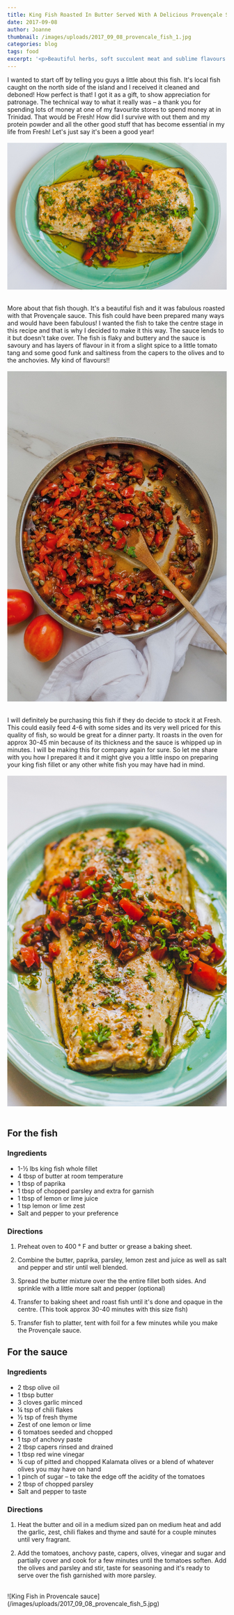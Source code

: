 ```yaml
---
title: King Fish Roasted In Butter Served With A Delicious Provençale Sauce
date: 2017-09-08
author: Joanne
thumbnail: /images/uploads/2017_09_08_provencale_fish_1.jpg
categories: blog
tags: food
excerpt: '<p>Beautiful herbs, soft succulent meat and sublime flavours make this fish recipe a keeper </p>'
---
```


I wanted to start off by telling you guys a little about this fish. It's local fish caught on the north side of the island and I received it cleaned and deboned! How perfect is that! I got it as a gift, to show appreciation for patronage. The technical way to what it really was &ndash; a thank you for spending lots of money at one of my favourite stores to spend money at in Trinidad. That would be Fresh! How did I survive with out them and my protein powder and all the other good stuff that has become essential in my life from Fresh! Let's just say it's been a good year!
<br>
<br>
![King Fish in Provencale sauce](/images/uploads/2017_09_08_provencale_fish_2.jpg)
<br>
<br>

More about that fish though. It's a beautiful fish and it was fabulous roasted with that Provençale sauce.  This fish could have been prepared many ways and would have been fabulous! I wanted the fish to take the centre stage in this recipe and that is why I decided to make it this way.  The sauce lends to it but doesn't take over.  The fish is flaky and buttery and the sauce is savoury and has layers of flavour in it from a slight spice to a little tomato tang and some good funk and saltiness from the capers to the olives and to the anchovies. My kind of flavours!!
<br>
<br>
![King Fish in Provencale sauce](/images/uploads/2017_09_08_provencale_fish_3.jpg)
<br>
<br>

I will definitely be purchasing this fish if they do decide to stock it at Fresh.  This could easily feed 4-6 with some sides and its very well priced for this quality of fish, so would be great for a dinner party.  It roasts in the oven for approx 30-45 min because of its thickness  and the sauce is whipped up in minutes.  I will be making this for company again for sure. So let me share with you how I prepared it and it might give you a little inspo on preparing your king fish fillet or any other white fish you may have had in mind.
<br>
<br>
![King Fish in Provencale sauce](/images/uploads/2017_09_08_provencale_fish_4.jpg)
<br>
<br>

## For the fish
### Ingredients

* 1-&frac12; lbs king fish whole fillet
* 4 tbsp of butter at room temperature
* 1 tbsp of paprika
* 1 tbsp of chopped parsley and extra for garnish
* 1 tbsp of lemon or lime juice
* 1 tsp lemon or lime zest
* Salt and pepper to your preference

### Directions

1. Preheat oven to 400 &deg; F and butter or grease a baking sheet.

1. Combine the butter, paprika, parsley, lemon zest and juice as well as salt and pepper and stir until well blended.

1. Spread the butter mixture over the the entire fillet both sides. And sprinkle with a little more salt and pepper (optional)

1. Transfer to baking sheet and roast fish until it's done and opaque in the centre.  (This took approx 30-40 minutes with this size fish)

1. Transfer fish to platter, tent with foil  for a few minutes while you make the Provençale sauce.  

## For the sauce

### Ingredients

* 2 tbsp olive oil
* 1 tbsp butter
* 3 cloves garlic minced
* &frac14; tsp of chili flakes
* &frac12; tsp of fresh thyme
* Zest of one lemon or lime
* 6 tomatoes seeded and chopped
* 1 tsp of anchovy paste
* 2 tbsp capers rinsed and drained
* 1 tbsp red wine vinegar
* &frac14; cup of pitted and chopped Kalamata olives or a blend of whatever olives you may have on hand
* 1 pinch of sugar &ndash; to take the edge off the acidity of the tomatoes
* 2 tbsp of chopped parsley
* Salt and pepper to taste

### Directions

1. Heat the butter and oil in a medium sized pan on medium heat and add the garlic, zest, chili flakes and thyme and sauté for a couple minutes until very fragrant.  

1. Add the tomatoes, anchovy paste, capers, olives, vinegar and sugar and partially cover and cook for a few minutes until the tomatoes soften. Add the olives and parsley and stir, taste for seasoning and it's ready to serve over the fish garnished with more parsley.

<br>
![King Fish in Provencale sauce](/images/uploads/2017_09_08_provencale_fish_5.jpg)
